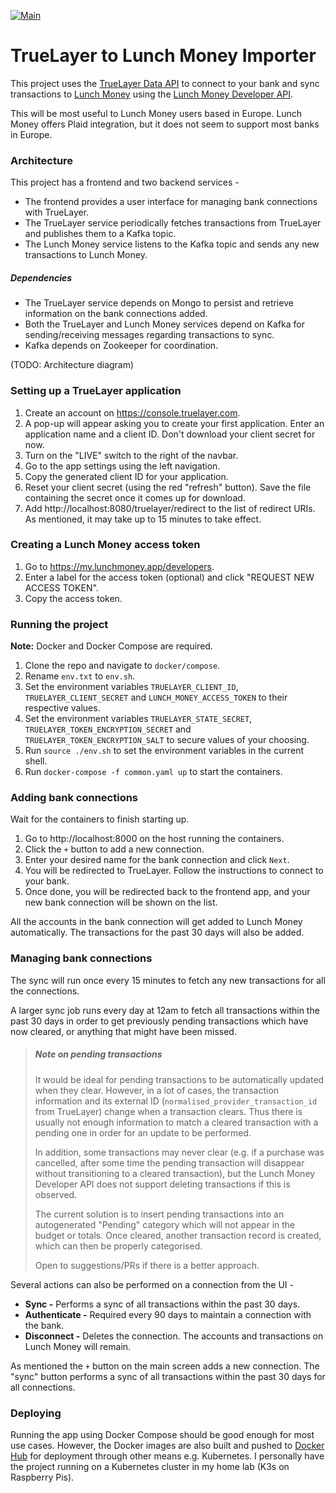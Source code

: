 [![Main](https://github.com/davictor24/truelayer-to-lunch-money/actions/workflows/main.yaml/badge.svg)](https://github.com/davictor24/truelayer-to-lunch-money/actions/workflows/main.yaml)


# TrueLayer to Lunch Money Importer
This project uses the [TrueLayer Data API](https://docs.truelayer.com/docs/data-api-basics) to connect to your bank and sync transactions to [Lunch Money](https://lunchmoney.app) using the [Lunch Money Developer API](https://lunchmoney.dev). 

This will be most useful to Lunch Money users based in Europe. Lunch Money offers Plaid integration, but it does not seem to support most banks in Europe.

### Architecture
This project has a frontend and two backend services -
- The frontend provides a user interface for managing bank connections with TrueLayer.
- The TrueLayer service periodically fetches transactions from TrueLayer and publishes them to a Kafka topic.
- The Lunch Money service listens to the Kafka topic and sends any new transactions to Lunch Money.

##### Dependencies
- The TrueLayer service depends on Mongo to persist and retrieve information on the bank connections added. 
- Both the TrueLayer and Lunch Money services depend on Kafka for sending/receiving messages regarding transactions to sync. 
- Kafka depends on Zookeeper for coordination.

(TODO: Architecture diagram)

### Setting up a TrueLayer application
1. Create an account on https://console.truelayer.com.
2. A pop-up will appear asking you to create your first application. Enter an application name and a client ID. Don't download your client secret for now.
3. Turn on the "LIVE" switch to the right of the navbar.
4. Go to the app settings using the left navigation.
5. Copy the generated client ID for your application.
6. Reset your client secret (using the red "refresh" button). Save the file containing the secret once it comes up for download.
7. Add http://localhost:8080/truelayer/redirect to the list of redirect URIs. As mentioned, it may take up to 15 minutes to take effect.

### Creating a Lunch Money access token
1. Go to https://my.lunchmoney.app/developers.
2. Enter a label for the access token (optional) and click "REQUEST NEW ACCESS TOKEN".
3. Copy the access token.

### Running the project
**Note:** Docker and Docker Compose are required.
1. Clone the repo and navigate to `docker/compose`.
2. Rename `env.txt` to `env.sh`.
3. Set the environment variables `TRUELAYER_CLIENT_ID`, `TRUELAYER_CLIENT_SECRET` and `LUNCH_MONEY_ACCESS_TOKEN` to their respective values.
4. Set the environment variables `TRUELAYER_STATE_SECRET`, `TRUELAYER_TOKEN_ENCRYPTION_SECRET` and `TRUELAYER_TOKEN_ENCRYPTION_SALT` to secure values of your choosing.
5. Run `source ./env.sh` to set the environment variables in the current shell.
6. Run `docker-compose -f common.yaml up` to start the containers.

### Adding bank connections
Wait for the containers to finish starting up.
1. Go to http://localhost:8000 on the host running the containers.
2. Click the `+` button to add a new connection.
3. Enter your desired name for the bank connection and click `Next`.
4. You will be redirected to TrueLayer. Follow the instructions to connect to your bank.
5. Once done, you will be redirected back to the frontend app, and your new bank connection will be shown on the list.

All the accounts in the bank connection will get added to Lunch Money automatically. The transactions for the past 30 days will also be added. 

### Managing bank connections
The sync will run once every 15 minutes to fetch any new transactions for all the connections. 

A larger sync job runs every day at 12am to fetch all transactions within the past 30 days in order to get previously pending transactions which have now cleared, or anything that might have been missed.

> ##### Note on pending transactions
> It would be ideal for pending transactions to be automatically updated when they clear. However, in a lot of cases, the transaction information and its external ID (`normalised_provider_transaction_id` from TrueLayer) change when a transaction clears. Thus there is usually not enough information to match a cleared transaction with a pending one in order for an update to be performed.
>  
> In addition, some transactions may never clear (e.g. if a purchase was cancelled, after some time the pending transaction will disappear without transitioning to a cleared transaction), but the Lunch Money Developer API does not support deleting transactions if this is observed.
> 
> The current solution is to insert pending transactions into an autogenerated "Pending" category which will not appear in the budget or totals. Once cleared, another transaction record is created, which can then be properly categorised. 
> 
> Open to suggestions/PRs if there is a better approach.

Several actions can also be performed on a connection from the UI -
- **Sync -** Performs a sync of all transactions within the past 30 days.
- **Authenticate -** Required every 90 days to maintain a connection with the bank.
- **Disconnect -** Deletes the connection. The accounts and transactions on Lunch Money will remain.

As mentioned the `+` button on the main screen adds a new connection. The "sync" button performs a sync of all transactions within the past 30 days for all connections.

### Deploying
Running the app using Docker Compose should be good enough for most use cases. However, the Docker images are also built and pushed to [Docker Hub](https://hub.docker.com/u/lunchmoneysync) for deployment through other means e.g. Kubernetes. I personally have the project running on a Kubernetes cluster in my home lab (K3s on Raspberry Pis).
